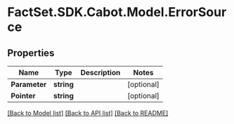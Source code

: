# FactSet.SDK.Cabot.Model.ErrorSource

## Properties

Name | Type | Description | Notes
------------ | ------------- | ------------- | -------------
**Parameter** | **string** |  | [optional] 
**Pointer** | **string** |  | [optional] 

[[Back to Model list]](../README.md#documentation-for-models) [[Back to API list]](../README.md#documentation-for-api-endpoints) [[Back to README]](../README.md)

